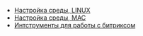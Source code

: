 - [Настройка среды, LINUX](/articles/linux/settings/README.md)
- [Настройка среды,  MAC](/articles/mac/settings/README.md)
- [Интструменты для работы с битриксом](/articles/bitrix/README.md)
